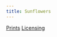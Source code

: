 ```yaml
---
title: Sunflowers
---
```

[Prints](https://pixels.com/featured/sunflowers-brady-lane.html)
[Licensing](https://licensing.pixels.com/featured/sunflowers-brady-lane.html)